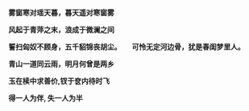 **雾窗寒对瑶天暮，暮天遥对寒窗雾**

**风起于青萍之末，浪成于微澜之间**

**誓扫匈奴不顾身，五千貂锦丧胡尘。　　可怜无定河边骨，犹是春闺梦里人。**

**青山一道同云雨，明月何曾是两乡**

**玉在椟中求善价,钗于奁内待时飞**

**得一人为伴, 失一人为半**
